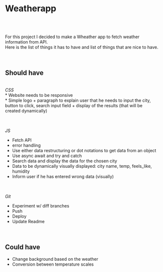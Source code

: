 # Weatherapp
<br><br>

For this project I decided to make a Wheather app to fetch weather information from API. <br>
Here is the list of things it has to have and list of things that are nice to have.<br>
<br><br>
## Should have
<br>
<i>CSS</i><br>
* Website needs to be responsive<br>
* Simple logo + paragraph to explain user that he needs to input the city, button to click, search input field + display of the results (that will be created dynamically)<br>
<br><br>

<i>JS</i><br>
* Fetch API<br>
* error handling <br>
* Use either data restructuring or dot notations to get data from an object<br>
* Use async await and try and catch<br>
* Search data and display the data for the chosen city<br>
* Data to be dynamically visually displayed: city name, temp, feels_like, humidity<br>
* Inform user if he has entered wrong data (visually)<br>
<br><br>

<i>Git</i><br>
* Experiment w/ diff branches <br>
* Push<br>
* Deploy<br>
* Update Readme<br>
<br><br>
## Could have <br>
* Change background based on the weather <br>
* Conversion between temperature scales <br>
